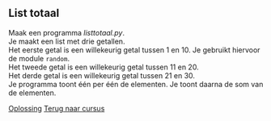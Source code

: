 ## List totaal

Maak een programma _listtotaal.py_.\
Je maakt een list met drie getallen.\
Het eerste getal is een willekeurig getal tussen 1 en 10. Je gebruikt
hiervoor de module `random`.\
Het tweede getal is een willekeurig getal tussen 11 en 20.\
Het derde getal is een willekeurig getal tussen 21 en 30.\
Je programma toont één per één de elementen. Je toont daarna de som van
de elementen.

[Oplossing](/oplossingen/listtotaal.html)
[Terug naar cursus](/24_forin.html)